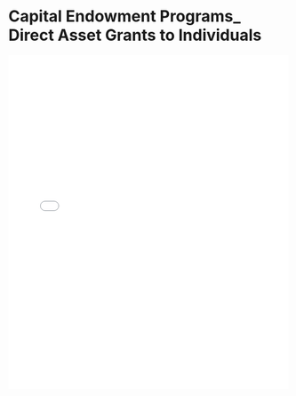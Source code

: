 # Capital Endowment Programs_ Direct Asset Grants to Individuals

<embed src="Capital Endowment Programs_ Direct Asset Grants to Individuals.pdf" type="application/pdf" width="100%" height="600px">
